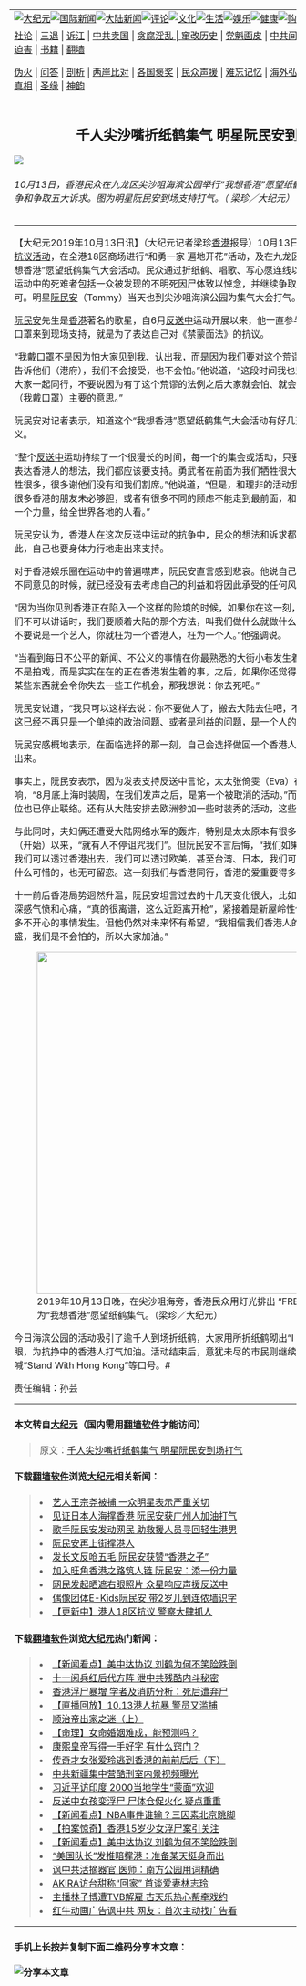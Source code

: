 <a name="1" id="1" target="_blank"></a><span id="1"></span>
<table border="0"><tr><td colspan="2" VALIGN=TOP><a href="https://github.com/jrxob2776/djy/blob/master/gb/nsc413.md#1"><img src="https://raw.githubusercontent.com/jrxob2776/www/master/t/djy/1.jpg" title="大纪元"></a><a href="https://github.com/jrxob2776/djy/blob/master/gb/n24hr.md#1"><img src="https://raw.githubusercontent.com/jrxob2776/www/master/t/djy/3.jpg" title="国际新闻"></a><a href="https://github.com/jrxob2776/djy/blob/master/gb/nsc413.md#1"><img src="https://raw.githubusercontent.com/jrxob2776/www/master/t/djy/4.jpg" title="大陆新闻"></a><a href="https://github.com/jrxob2776/djy/blob/master/gb/news392.md#1"><img src="https://raw.githubusercontent.com/jrxob2776/www/master/t/djy/5.jpg" title="评论"></a><a href="https://github.com/jrxob2776/djy/blob/master/gb/news2007.md#1"><img src="https://raw.githubusercontent.com/jrxob2776/www/master/t/djy/6.jpg" title="文化"></a><a href="https://github.com/jrxob2776/djy/blob/master/gb/news2008.md#1"><img src="https://raw.githubusercontent.com/jrxob2776/www/master/t/djy/7.jpg" title="生活"></a><a href="https://github.com/jrxob2776/djy/blob/master/gb/ncyule.md#1"><img src="https://raw.githubusercontent.com/jrxob2776/www/master/t/djy/8.jpg" title="娱乐"></a><a href="https://github.com/jrxob2776/djy/blob/master/gb/nsc1002.md#1"><img src="https://raw.githubusercontent.com/jrxob2776/www/master/t/djy/9.jpg" title="健康"><a href="https://www.youlucky.com"><img src="https://raw.githubusercontent.com/jrxob2776/www/master/t/djy/10.jpg" title="购物"></a><a href="https://www.supportepoch.org/donation?utm_medium=epochtimes&utm_source=referral&utm_campaign=donate_button_djyhomepage"><img src="https://raw.githubusercontent.com/jrxob2776/www/master/t/djy/12.jpg" title="捐款"></a></td></tr>
<tr><td colspan="2" VALIGN=TOP><a target="_blank" href="https://git.io/fjCRf">社论</a> | <a target="_blank" href="https://github.com/jrxob2776/djy/blob/master/gb/nf5657.md#1">三退</a> | <a target="_blank" href="https://github.com/jrxob2776/djy/blob/master/gb/nf6123.md#1">诉江</a> | <a target="_blank" href="https://github.com/jrxob2776/djy/blob/master/gb/nf1176117.md#1">中共卖国</a> | <a target="_blank" href="https://github.com/jrxob2776/djy/blob/master/gb/nf5773.md#1">贪腐淫乱 | <a target="_blank" href="https://github.com/jrxob2776/djy/blob/master/gb/nf1176115.md#1">窜改历史</a> | <a target="_blank" href="https://github.com/jrxob2776/djy/blob/master/gb/nf1176107.md#1">党魁画皮</a> | <a target="_blank" href="https://github.com/jrxob2776/djy/blob/master/gb/nf1320400.md#1">中共间谍</a> | <a target="_blank" href="https://github.com/jrxob2776/djy/blob/master/gb/nf1176114.md#1">破坏传统</a> | <a target="_blank" href="https://github.com/jrxob2776/djy/blob/master/gb/nf5287.md#1">恶贯满盈</a> | <a target="_blank" href="https://github.com/jrxob2776/djy/blob/master/gb/ncid278.md#1">人权</a> | <a target="_blank" href="https://github.com/jrxob2776/djy/blob/master/gb/nf1176111.md#1">迫害</a> | <a target="_blank" href="https://github.com/jrxob2776/djy/blob/master/gb/nf1235328.md#1">书籍</a> | <a target="_blank" href="https://github.com/jrxob2776/www/blob/master/README.md?zsrh#1">翻墙</a></p><p><a target="_blank" href="https://github.com/jrxob2776/djy/blob/master/gb/nf5562.md#1">伪火</a> | <a target="_blank" href="https://github.com/jrxob2776/djy/blob/master/gb/nf4378.md#1">问答</a> | <a target="_blank" href="https://github.com/jrxob2776/djy/blob/master/gb/nf5792.md#1">剖析</a> | <a target="_blank" href="https://github.com/jrxob2776/djy/blob/master/gb/nf5735.md#1">两岸比对</a> | <a target="_blank" href="https://github.com/jrxob2776/djy/blob/master/gb/nf6119.md#1">各国褒奖</a> | <a target="_blank" href="https://github.com/jrxob2776/djy/blob/master/gb/nf6120.md#1">民众声援</a> | <a target="_blank" href="https://github.com/jrxob2776/djy/blob/master/gb/nf1188594.md#1">难忘记忆</a> | <a target="_blank" href="https://github.com/jrxob2776/djy/blob/master/gb/nf3180.md#1">海外弘传</a> | <a target="_blank" href="https://github.com/jrxob2776/djy/blob/master/gb/nf5410.md#1">万人上访</a> | <a target="_blank" href="https://github.com/jrxob2776/ntdtv/blob/master/gb/prog1530_1.md#1">和平抗议</a> | <a target="_blank" href="https://github.com/jrxob2776/djy/blob/master/gb/nf4386.md#1">支持</a> | <a target="_blank" href="https://github.com/jrxob2776/djy/blob/master/gb/nf4389.md#1">真相</a> | <a target="_blank" href="https://github.com/jrxob2776/djy/blob/master/gb/nf5790.md#1">圣缘</a> | <a target="_blank" href="https://github.com/jrxob2776/djy/blob/master/gb/nf4786.md#1">神韵</a></td></tr>
<tr><td VALIGN=TOP width="626"><h2 align=center>千人尖沙嘴折纸鹤集气 明星阮民安到场打气</h2>
<img src="http://i.epochtimes.com/assets/uploads/2019/10/1910130527472699-600x400.jpg" />
<h6>10月13日，香港民众在九龙区尖沙咀海滨公园举行“我想香港”愿望纸鹤集气大会活动，继续抗争和争取五大诉求。图为明星阮民安到场支持打气。（ 梁珍／大纪元）
</h6>
<hr>
<p>【大纪元2019年10月13日讯】（大纪元记者梁珍<a href="https://github.com/jrxob2776/djy/blob/master/gb/tag/%E9%A6%99%E6%B8%AF.md">香港</a>报导）10月13日周日，香港民众再次发起<a href="https://github.com/jrxob2776/djy/blob/master/gb/tag/%E6%8A%97%E8%AE%AE%E6%B4%BB%E5%8A%A8.md">抗议活动</a>，在全港18区商场进行“和勇一家 遍地开花”活动，及在九龙区尖沙咀海滨公园举行“我想香港”愿望纸鹤集气大会活动。民众通过折纸鹤、唱歌、写心愿连线以及组人链等各种方式，向运动中的死难者包括一众被发现的不明死因尸体致以悼念，并继续争取港人的五大诉求、缺一不可。明星<a href="https://github.com/jrxob2776/djy/blob/master/gb/tag/%E9%98%AE%E6%B0%91%E5%AE%89.md">阮民安</a>（Tommy）当天也到尖沙咀海滨公园为集气大会打气。</p>
<p><a href="https://github.com/jrxob2776/djy/blob/master/gb/tag/%E9%98%AE%E6%B0%91%E5%AE%89.md">阮民安</a>先生是<a href="https://github.com/jrxob2776/djy/blob/master/gb/tag/%E9%A6%99%E6%B8%AF.md">香港</a>著名的歌星，自6月<a href="https://github.com/jrxob2776/djy/blob/master/gb/tag/%E5%8F%8D%E9%80%81%E4%B8%AD.md">反送中</a>运动开展以来，他一直参与在其中。今天他戴着黑口罩来到现场支持，就是为了表达自己对《禁蒙面法》的抗议。</p>
<p>“我戴口罩不是因为怕大家见到我、认出我，而是因为我们要对这个荒谬的法例（说不），我们要告诉他们（港府），我们不会接受，也不会怕。”他说道，“这段时间我也坚持戴口罩出来，希望跟大家一起同行，不要说因为有了这个荒谬的法例之后大家就会怕、就会接受。这个是其中一个（我戴口罩）主要的意思。”</p>
<p>阮民安对记者表示，知道这个“我想香港”愿望纸鹤集气大会活动有好几天了，觉得活动很有意义。</p>
<p>“整个<a href="https://github.com/jrxob2776/djy/blob/master/gb/tag/%E5%8F%8D%E9%80%81%E4%B8%AD.md">反送中</a>运动持续了一个很漫长的时间，每一个的集会或活动，只要他能够表达我们的诉求、表达香港人的想法，我们都应该要支持。勇武者在前面为我们牺牲很大，（他们）去抗争，真是牺牲很多，很多谢他们没有和我们割席。”他说道，“但是，和理非的活动我觉得仍然要继续，因为有很多香港的朋友未必够胆，或者有很多不同的顾虑不能走到最前面，和理非的活动可以展现出另一个力量，给全世界各地的人看。”</p>
<p>阮民安认为，香港人在这次反送中运动的抗争中，民众的想法和诉求都没有停下来和冷却过。因此，自己也要身体力行地走出来支持。</p>
<p>对于香港娱乐圈在运动中的普遍噤声，阮民安直言感到悲哀。他说自己从第一天在网上发表一些不同意见的时候，就已经没有去考虑自己的利益和将因此承受的任何风险了。</p>
<p>“因为当你见到香港正在陷入一个这样的险境的时候，如果你在这一刻，还因为这些利益而觉得我们不可以讲话时，我们要顺着大陆的那个方法，叫我们做什么就做什么时，我觉得在这一刻，你不要说是一个艺人，你就枉为一个香港人，枉为一个人。”他强调说。</p>
<p>“当看到每日不公平的新闻、不公义的事情在你最熟悉的大街小巷发生着、上演着，这不是电影，不是拍戏，而是实实在在的正在香港发生着的事，之后，如果你还觉得支持了（运动），或者讲了某些东西就会令你失去一些工作机会，那我想说：你去死吧。”</p>
<p>阮民安说道，“我只可以这样去说：你不要做人了，搬去大陆去住吧，不要再留在这里了。（因为）这已经不再只是一个单纯的政治问题、或者是利益的问题，是一个人的良知问题。”</p>
<p>阮民安感概地表示，在面临选择的那一刻，自己会选择做回一个香港人，希望可以再感染一些人出来。</p>
<p>事实上，阮民安表示，因为发表支持反送中言论，太太张倚雯（Eva）在国内的品牌生意受到影响，“8月底上海时装周，在我们发声之后，是第一个被取消的活动。”而且，他们在大陆合作的单位也已停止联络。还有从大陆安排去欧洲参加一些时装秀的活动，这些计划也都取消了。</p>
<p>与此同时，夫妇俩还遭受大陆网络水军的轰炸，特别是太太原本有很多追随者，但自从这个运动（开始）以来，“就有人不停诅咒我们”。但阮民安不言后悔，“我们如果有实力，有自己的优势，我们可以透过香港出去，我们可以透过欧美，甚至台湾、日本，我们可以做同样的事情。所以没什么可惜的，也无可留恋。这一刻我们与香港同行，香港的爱重要得多。”</p>
<p>十一前后香港局势迥然升温，阮民安坦言过去的十几天变化很大，比如荃湾学生健仔中枪，令他深感气愤和心痛，“真的很离谱，这么近距离开枪”，紧接着是新屋岭性侵丑闻传出，每天都有很多不开心的事情发生。但他仍然对未来怀有希望，“我相信我们香港人的火只会越烧越旺，越烧越盛，我们是不会怕的，所以大家加油。”</p>
<figure id="attachment_11585470" style="width: 600px" class="wp-caption aligncenter"><a href="http://i.epochtimes.com/assets/uploads/2019/10/1910130804142188.jpg"><img class="size-large wp-image-11585470" title="" src="http://i.epochtimes.com/assets/uploads/2019/10/1910130804142188-600x450.jpg" alt="" width="600" b="450" /></a><figcaption class="wp-caption-text">2019年10月13日晚，在尖沙咀海旁，香港民众用灯光排出 “FREE HK”，手拿纸鹤为“我想香港”愿望纸鹤集气。（梁珍／大纪元）</figcaption></figure>
<p>今日海滨公园的活动吸引了逾千人到场折纸鹤，大家用所折纸鹤砌出“I wish Hong Kong”等字眼，为抗挣中的香港人打气加油。活动结束后，意犹未尽的市民则继续在海边组人链，高喊“Stand With Hong Kong”等口号。#</p>
<p>责任编辑：孙芸</p>
<hr>

#### 本文转自<a href="http://www.epochtimes.com">大纪元</a>（国内需用<a href="https://git.io/JesJV">翻墙软件</a>才能访问）
> 原文：<a href="http://www.epochtimes.com/gb/19/10/13/n11585728.htm">千人尖沙嘴折纸鹤集气 明星阮民安到场打气</a>
#### 下载<a href="https://git.io/JesJV">翻墙软件</a>浏览<a href="http://www.epochtimes.com">大纪元</a>相关新闻：
> <li><a href="http://www.epochtimes.com/gb/19/9/30/n11557866.htm">艺人王宗尧被捕 一众明星表示严重关切</a></li>
> <li><a href="http://www.epochtimes.com/gb/19/9/13/n11519848.htm">见证日本人海撑香港 阮民安获广州人加油打气</a></li>
> <li><a href="http://www.epochtimes.com/gb/19/9/10/n11512803.htm">歌手阮民安发动网民 助救援人员寻回轻生港男</a></li>
> <li><a href="http://www.epochtimes.com/gb/19/9/9/n11508143.htm">阮民安再上街撑港人</a></li>
> <li><a href="http://www.epochtimes.com/gb/19/8/29/n11486424.htm">发长文反呛五毛  阮民安获赞“香港之子”</a></li>
> <li><a href="http://www.epochtimes.com/gb/19/8/23/n11473638.htm">加入旺角香港之路筑人链 阮民安：添一份力量</a></li>
> <li><a href="http://www.epochtimes.com/gb/19/8/22/n11471097.htm">网民发起晒遮右眼照片 众星响应声援反送中</a></li>
> <li><a href="http://www.epochtimes.com/gb/19/8/8/n11440499.htm">偶像团体E-Kids阮民安 带2岁儿到连侬墙识字</a></li>
> <li><a href="https://github.com/jrxob2776/djy/blob/master/gb/19/10/13/n11584935.md">【更新中】港人18区抗议 警察大肆抓人</a></li>

#### 下载<a href="https://git.io/JesJV">翻墙软件</a>浏览<a href="http://www.epochtimes.com">大纪元</a>热门新闻：
> <li><a href="http://www.epochtimes.com/gb/19/10/12/n11584453.htm">【新闻看点】美中达协议 刘鹤为何不笑险跌倒</a></li>
> <li><a href="http://www.epochtimes.com/gb/19/10/12/n11584478.htm">十一阅兵红后代方阵 泄中共残酷内斗秘密</a></li>
> <li><a href="http://www.epochtimes.com/gb/19/10/13/n11584690.htm">香港浮尸暴增 学者及消防分析：死后遭弃尸</a></li>
> <li><a href="http://www.epochtimes.com/gb/19/10/13/n11584689.htm">【直播回放】10.13港人抗暴 警员又滥捕</a></li>
> <li><a href="http://www.epochtimes.com/gb/19/10/7/n11574429.htm">顺治帝出家之迷（上）</a></li>
> <li><a href="http://www.epochtimes.com/gb/19/9/26/n11547283.htm">【命理】女命婚姻难成，能预测吗？</a></li>
> <li><a href="http://www.epochtimes.com/gb/19/9/23/n11539994.htm">康熙皇帝写得一手好字 有什么窍门？</a></li>
> <li><a href="http://www.epochtimes.com/gb/19/10/2/n11563658.htm">传奇才女张爱玲逃到香港的前前后后（下）</a></li>
> <li><a href="http://www.epochtimes.com/gb/19/10/11/n11583206.htm">中共新疆集中营酷刑室内景视频曝光</a></li>
> <li><a href="http://www.epochtimes.com/gb/19/10/11/n11582343.htm">习近平访印度 2000当地学生“蒙面”欢迎</a></li>
> <li><a href="http://www.epochtimes.com/gb/19/10/11/n11582845.htm">反送中女孩变浮尸 尸体仓促火化 疑点重重</a></li>
> <li><a href="http://www.epochtimes.com/gb/19/10/10/n11580791.htm">【新闻看点】NBA事件谁输？三因素北京跳脚</a></li>
> <li><a href="http://www.epochtimes.com/gb/19/10/11/n11581423.htm">【拍案惊奇】香港15岁少女浮尸案引关注</a></li>
> <li><a href="http://www.epochtimes.com/gb/19/10/12/n11584453.htm">【新闻看点】美中达协议 刘鹤为何不笑险跌倒</a></li>
> <li><a href="http://www.epochtimes.com/gb/19/10/10/n11581023.htm">“美国队长”发推暗撑港：准备某天挺身而出</a></li>
> <li><a href="http://www.epochtimes.com/gb/19/10/10/n11580934.htm">讽中共活摘器官 医师：南方公园用词精确</a></li>
> <li><a href="http://www.epochtimes.com/gb/19/10/11/n11582228.htm">AKIRA访台甜称“回家” 首谈爱妻林志玲</a></li>
> <li><a href="http://www.epochtimes.com/gb/19/10/10/n11580758.htm">主播林子博遭TVB解雇 古天乐热心帮牵戏约</a></li>
> <li><a href="http://www.epochtimes.com/gb/19/10/11/n11582793.htm">红牛动画广告讽中共 网友：首次主动找广告看</a></li>
<hr>

#### 手机上长按并复制下面二维码分享本文章：<br><br><img src="http://www.hehaibao.com/qr/index.php?m=1&e=L&p=10&t=&d=https://github.com/jrxob2776/djy/blob/master/gb/19/10/13/n11585728.md%231" title="分享本文章"></td><td VALIGN=TOP><a href="https://github.com/jrxob2776/djy/blob/master/gb/16/1/21/n4622075.md?dfh#1" target="_blank"><img src="https://raw.githubusercontent.com/jrxob2776/djy/master/gb/300/wei-f1.jpg" title="中共的伪火骗局"  alt="中共的伪火骗局"></a><br><a href="https://github.com/jrxob2776/yh/blob/master/README.md?dfh#1" target="_blank"><img src="https://raw.githubusercontent.com/jrxob2776/djy/master/gb/300/yong-h.jpg" title="永恒的见证"  alt="永恒的见证"></a><br><a href="https://github.com/jrxob2776/djy/blob/master/gb/13/9/29/n3974789.md?dfh#1" target="_blank"><img src="https://raw.githubusercontent.com/jrxob2776/djy/master/gb/300/shang-lnz.jpg" title="善良女子被中共投男牢"  alt="善良女子被中共投男牢"></a><br><a href="https://github.com/jrxob2776/djy/blob/master/gb/16/3/16/n4663449.md?dfh#1" target="_blank"><img src="https://raw.githubusercontent.com/jrxob2776/djy/master/gb/300/huo-z3.jpg" title="警卫目击活摘器官"  alt="警卫目击活摘器官"></a><br><a href="https://github.com/jrxob2776/djy/blob/master/gb/16/8/7/n8177641.md?dfh#1" target="_blank"><img src="https://raw.githubusercontent.com/jrxob2776/djy/master/gb/300/huo-z4.jpg" title="证人描述活摘恐怖"  alt="证人描述活摘恐怖"></a><br><a href="https://github.com/jrxob2776/djy/blob/master/gb/10/4/19/n2881569.md?dfh#1" target="_blank"><img src="https://raw.githubusercontent.com/jrxob2776/djy/master/gb/300/huo-z1.jpg" title="揭开活摘器官黑幕"  alt="揭开活摘器官黑幕"></a><br><a href="https://github.com/jrxob2776/djy/blob/master/gb/10/11/7/n3077476.md?dfh#1" target="_blank"><img src="https://raw.githubusercontent.com/jrxob2776/djy/master/gb/300/ma-ks.jpg" title="马克思的成魔之路"  alt="马克思的成魔之路"></a><br><a href="https://github.com/jrxob2776/djy/blob/master/gb/14/6/9/n4173977.md?dfh#1" target="_blank"><img src="https://raw.githubusercontent.com/jrxob2776/djy/master/gb/300/chang-zs.jpg" title="藏字石 蕴天机"  alt="藏字石 蕴天机"></a><br><a href="https://github.com/jrxob2776/djy/blob/master/gb/18/5/10/n10381511.md?dfh#1" target="_blank"><img src="https://raw.githubusercontent.com/jrxob2776/djy/master/gb/300/st1.jpg" title="关注3亿人三退"  alt="关注3亿人三退"></a><br><a href="https://github.com/jrxob2776/djy/blob/master/gb/18/3/21/n10237682.md?dfh#1" target="_blank"><img src="https://raw.githubusercontent.com/jrxob2776/djy/master/gb/300/jie-t.jpg" title="解体中共复兴中华"  alt="解体中共复兴中华"></a><br><a href="https://github.com/jrxob2776/djy/blob/master/gb/9/2/9/n2422991.md?dfh#1" target="_blank"><img src="https://raw.githubusercontent.com/jrxob2776/djy/master/gb/300/gao-zs.jpg" title="中共迫害良心律师"  alt="中共迫害良心律师"></a><br><a href="https://github.com/jrxob2776/djy/blob/master/gb/18/12/9/n10900044.md?dfh#1" target="_blank"><img src="https://raw.githubusercontent.com/jrxob2776/djy/master/gb/300/sj1.jpg" title="303万人举报江泽民"  alt="303万人举报江泽民"></a><br><a href="https://github.com/jrxob2776/djy/blob/master/gb/18/8/28/n10672014.md?dfh#1" target="_blank"><img src="https://raw.githubusercontent.com/jrxob2776/djy/master/gb/300/sj2.jpg" title="这些官员为何起诉江泽民"  alt="这些官员为何起诉江泽民"></a><br><a href="https://github.com/jrxob2776/djy/blob/master/gb/8/12/18/n2367165.md?dfh#1" target="_blank"><img src="https://raw.githubusercontent.com/jrxob2776/djy/master/gb/300/liangan.jpg" title="海峡两岸的强烈对比"  alt="海峡两岸的强烈对比"></a><br><a href="https://github.com/jrxob2776/djy/blob/master/gb/15/5/5/n4427238.md?dfh#1" target="_blank"><img src="https://raw.githubusercontent.com/jrxob2776/djy/master/gb/300/jia-ndzl.jpg" title="加拿大总理的贺信"  alt="加拿大总理的贺信"></a><br><a href="https://github.com/jrxob2776/djy/blob/master/gb/11/6/17/n3289382.md?dfh#1" target="_blank"><img src="https://raw.githubusercontent.com/jrxob2776/djy/master/gb/300/xiao-wd.jpg" title="探寻真相兼听则明"  alt="探寻真相兼听则明"></a><br><a href="https://github.com/jrxob2776/djy/blob/master/gb/18/10/27/n10812623.md?dfh#1" target="_blank"><img src="https://raw.githubusercontent.com/jrxob2776/djy/master/gb/300/yindu.jpg" title="印度媒体报道东方"  alt="印度媒体报道东方"></a><br><a href="https://github.com/jrxob2776/djy/blob/master/gb/18/6/9/n10469652.md?dfh#1" target="_blank"><img src="https://raw.githubusercontent.com/jrxob2776/djy/master/gb/300/xie-j.jpg" title="不一样的海外校园"  alt="不一样的海外校园"></a><br><a href="https://github.com/jrxob2776/djy/blob/master/gb/7/4/5/n1669415.md?dfh#1" target="_blank"><img src="https://raw.githubusercontent.com/jrxob2776/djy/master/gb/300/li-up.jpg" title="从大师到徒弟的传奇"  alt="从大师到徒弟的传奇"></a><br><a href="https://github.com/jrxob2776/djy/blob/master/gb/17/5/26/n9191512.md?dfh#1" target="_blank"><img src="https://raw.githubusercontent.com/jrxob2776/djy/master/gb/300/zfl2.jpg" title="亿万人与东方一本奇书"  alt="亿万人与东方一本奇书"></a><br><a href="https://github.com/jrxob2776/djy/blob/master/gb/13/11/27/n4020290.md?dfh#1" target="_blank"><img src="https://raw.githubusercontent.com/jrxob2776/djy/master/gb/300/zhen-h.jpg" title="大陆见不到的震撼场面"  alt="大陆见不到的震撼场面"></a><br><a href="https://github.com/jrxob2776/djy/blob/master/gb/15/7/17/n4482910.md?dfh#1" target="_blank"><img src="https://raw.githubusercontent.com/jrxob2776/djy/master/gb/300/dalu-sk.jpg" title="人心向善 大陆当初盛况"  alt="人心向善 大陆当初盛况"></a><br><a href="https://github.com/jrxob2776/djy/blob/master/gb/9/10/15/n2689419.md?dfh#1" target="_blank"><img src="https://raw.githubusercontent.com/jrxob2776/djy/master/gb/300/zfl1.jpg" title="追寻真理 这书讲什么"  alt="追寻真理 这书讲什么"></a><br><a href="https://github.com/jrxob2776/www/blob/master/README.md?dfh#1" target="_blank"><img src="https://raw.githubusercontent.com/jrxob2776/djy/master/gb/300/fq1.jpg" title="下载免费翻墙软件"  alt="下载免费翻墙软件"></a><br></td></tr></table>
